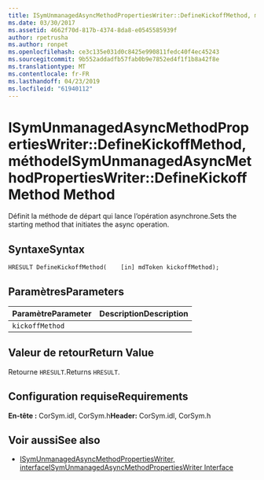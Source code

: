 ```yaml
---
title: ISymUnmanagedAsyncMethodPropertiesWriter::DefineKickoffMethod, méthode
ms.date: 03/30/2017
ms.assetid: 4662f70d-817b-4374-8da8-e0545585939f
author: rpetrusha
ms.author: ronpet
ms.openlocfilehash: ce3c135e031d0c8425e990811fedc40f4ec45243
ms.sourcegitcommit: 9b552addadfb57fab0b9e7852ed4f1f1b8a42f8e
ms.translationtype: MT
ms.contentlocale: fr-FR
ms.lasthandoff: 04/23/2019
ms.locfileid: "61940112"
---
```

# <a name="isymunmanagedasyncmethodpropertieswriterdefinekickoffmethod-method"></a><span data-ttu-id="cd206-102">ISymUnmanagedAsyncMethodPropertiesWriter::DefineKickoffMethod, méthode</span><span class="sxs-lookup"><span data-stu-id="cd206-102">ISymUnmanagedAsyncMethodPropertiesWriter::DefineKickoffMethod Method</span></span>
<span data-ttu-id="cd206-103">Définit la méthode de départ qui lance l’opération asynchrone.</span><span class="sxs-lookup"><span data-stu-id="cd206-103">Sets the starting method that initiates the async operation.</span></span>  
  
## <a name="syntax"></a><span data-ttu-id="cd206-104">Syntaxe</span><span class="sxs-lookup"><span data-stu-id="cd206-104">Syntax</span></span>  
  
```idl  
HRESULT DefineKickoffMethod(    [in] mdToken kickoffMethod);  
```  
  
## <a name="parameters"></a><span data-ttu-id="cd206-105">Paramètres</span><span class="sxs-lookup"><span data-stu-id="cd206-105">Parameters</span></span>  
  
|<span data-ttu-id="cd206-106">Paramètre</span><span class="sxs-lookup"><span data-stu-id="cd206-106">Parameter</span></span>|<span data-ttu-id="cd206-107">Description</span><span class="sxs-lookup"><span data-stu-id="cd206-107">Description</span></span>|  
|---------------|-----------------|  
|`kickoffMethod`||  
  
## <a name="return-value"></a><span data-ttu-id="cd206-108">Valeur de retour</span><span class="sxs-lookup"><span data-stu-id="cd206-108">Return Value</span></span>  
 <span data-ttu-id="cd206-109">Retourne `HRESULT`.</span><span class="sxs-lookup"><span data-stu-id="cd206-109">Returns `HRESULT`.</span></span>  
  
## <a name="requirements"></a><span data-ttu-id="cd206-110">Configuration requise</span><span class="sxs-lookup"><span data-stu-id="cd206-110">Requirements</span></span>  
 <span data-ttu-id="cd206-111">**En-tête :** CorSym.idl, CorSym.h</span><span class="sxs-lookup"><span data-stu-id="cd206-111">**Header:** CorSym.idl, CorSym.h</span></span>  
  
## <a name="see-also"></a><span data-ttu-id="cd206-112">Voir aussi</span><span class="sxs-lookup"><span data-stu-id="cd206-112">See also</span></span>

- [<span data-ttu-id="cd206-113">ISymUnmanagedAsyncMethodPropertiesWriter, interface</span><span class="sxs-lookup"><span data-stu-id="cd206-113">ISymUnmanagedAsyncMethodPropertiesWriter Interface</span></span>](../../../../docs/framework/unmanaged-api/diagnostics/isymunmanagedasyncmethodpropertieswriter-interface.md)

